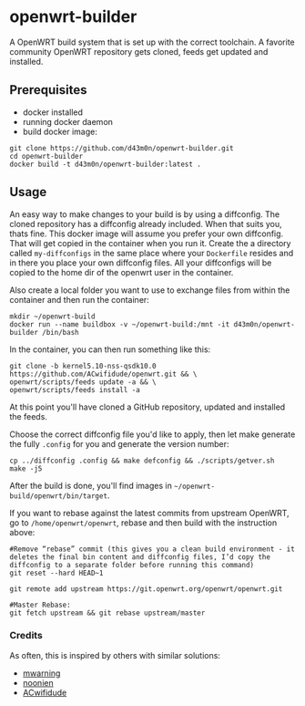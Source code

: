 # openwrt-builder
A OpenWRT build system that is set up with the correct toolchain. A favorite community OpenWRT repository gets cloned, feeds get updated and installed.

## Prerequisites
- docker installed
- running docker daemon
- build docker image:
```
git clone https://github.com/d43m0n/openwrt-builder.git
cd openwrt-builder
docker build -t d43m0n/openwrt-builder:latest .
```

## Usage
An easy way to make changes to your build is by using a diffconfig. The cloned repository has a diffconfig already included. When that suits you, thats fine. This docker image will assume you prefer your own diffconfig. That will get copied in the container when you run it. Create the a directory called `my-diffconfigs` in the same place where your `Dockerfile` resides and in there you place your own diffconfig files. All your diffconfigs will be copied to the home dir of the openwrt user in the container.

Also create a local folder you want to use to exchange files from within the container and then run the container:
```
mkdir ~/openwrt-build
docker run --name buildbox -v ~/openwrt-build:/mnt -it d43m0n/openwrt-builder /bin/bash
```
In the container, you can then run something like this:
```
git clone -b kernel5.10-nss-qsdk10.0 https://github.com/ACwifidude/openwrt.git && \
openwrt/scripts/feeds update -a && \
openwrt/scripts/feeds install -a
```
At this point you'll have cloned a GitHub repository, updated and installed the feeds.

Choose the correct diffconfig file you'd like to apply, then let make generate the fully `.config` for you and generate the version number:
```
cp ../diffconfig .config && make defconfig && ./scripts/getver.sh
make -j5
```
After the build is done, you'll find images in `~/openwrt-build/openwrt/bin/target`.

If you want to rebase against the latest commits from upstream OpenWRT, go to `/home/openwrt/openwrt`, rebase and then build with the instruction above:
```
#Remove “rebase” commit (this gives you a clean build environment - it deletes the final bin content and diffconfig files, I’d copy the diffconfig to a separate folder before running this command)
git reset --hard HEAD~1

git remote add upstream https://git.openwrt.org/openwrt/openwrt.git

#Master Rebase:
git fetch upstream && git rebase upstream/master 
```

### Credits
As often, this is inspired by others with similar solutions:
- [mwarning](https://github.com/mwarning/docker-openwrt-builder)
- [noonien](https://github.com/noonien/docker-openwrt-buildroot)
- [ACwifidude](https://github.com/ACwifidude/openwrt.git)